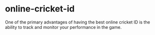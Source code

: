 # online-cricket-id
One of the primary advantages of having the best online cricket ID is the ability to track and monitor your performance in the game. 

